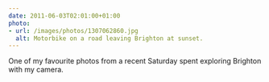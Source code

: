 ```yaml
---
date: 2011-06-03T02:01:00+01:00
photo:
- url: /images/photos/1307062860.jpg
  alt: Motorbike on a road leaving Brighton at sunset.
---
```

One of my favourite photos from a recent Saturday spent exploring Brighton with my camera.
